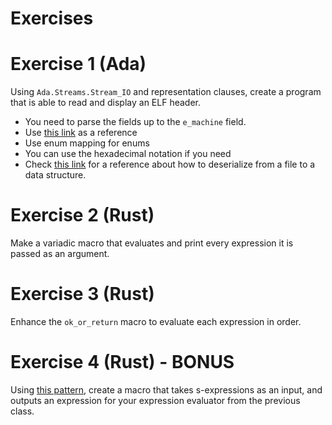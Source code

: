 Exercises
=========

# Exercise 1 (Ada)

Using `Ada.Streams.Stream_IO` and representation clauses, create a program that
is able to read and display an ELF header.

* You need to parse the fields up to the `e_machine` field.
* Use
  [this link](https://en.wikipedia.org/wiki/Executable_and_Linkable_Format#File_header)
  as a reference
* Use enum mapping for enums
* You can use the hexadecimal notation if you need
* Check
  [this link](https://learn.adacore.com/courses/intro-to-ada/chapters/standard_library_files_streams.html#stream-i-o)
  for a reference about how to deserialize from a file to a data structure.

# Exercise 2 (Rust)

Make a variadic macro that evaluates and print every expression it is passed as
an argument.

# Exercise 3 (Rust)

Enhance the `ok_or_return` macro to evaluate each expression in order.

# Exercise 4 (Rust) - BONUS

Using [this
pattern](https://veykril.github.io/tlborm/decl-macros/patterns/tt-muncher.html),
create a macro that takes s-expressions as an input, and outputs an expression
for your expression evaluator from the previous class.
